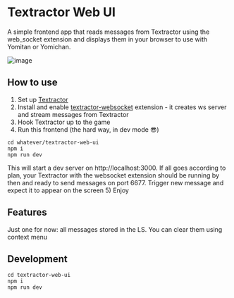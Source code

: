 # Textractor Web UI

A simple frontend app that reads messages from Textractor using the web_socket extension and displays them in your browser to use with Yomitan or Yomichan.

![image](https://github.com/user-attachments/assets/7e064c9b-16bb-4789-859b-565f71a5c668)



## How to use

1) Set up  [Textractor](https://github.com/Artikash/Textractor)
2) Install and enable [textractor-websocket](https://github.com/AuroraWright/textractor-websocket) extension - it creates ws server and stream messages from Textractor
3) Hook Textractor up to the game
4) Run this frontend (the hard way, in dev mode 😎)
```shell
cd whatever/textractor-web-ui
npm i
npm run dev
```
This will start a dev server on http://localhost:3000.
If all goes according to plan, your Textractor with the websocket extension should be running by then and ready to send messages on port 6677. Trigger new message and expect it to appear on the screen
5) Enjoy

## Features
Just one for now: all messages stored in the LS. You can clear them using context menu 

## Development
```shell
cd textractor-web-ui
npm i
npm run dev
```
